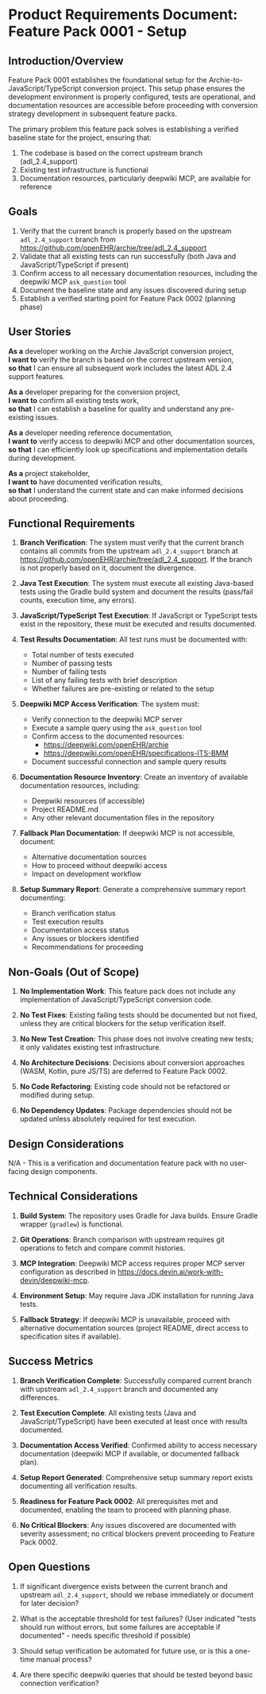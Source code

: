 # Product Requirements Document: Feature Pack 0001 - Setup

## Introduction/Overview

Feature Pack 0001 establishes the foundational setup for the Archie-to-JavaScript/TypeScript conversion project. This setup phase ensures the development environment is properly configured, tests are operational, and documentation resources are accessible before proceeding with conversion strategy development in subsequent feature packs.

The primary problem this feature pack solves is establishing a verified baseline state for the project, ensuring that:
1. The codebase is based on the correct upstream branch (adl_2.4_support)
2. Existing test infrastructure is functional
3. Documentation resources, particularly deepwiki MCP, are available for reference

## Goals

1. Verify that the current branch is properly based on the upstream `adl_2.4_support` branch from https://github.com/openEHR/archie/tree/adl_2.4_support
2. Validate that all existing tests can run successfully (both Java and JavaScript/TypeScript if present)
3. Confirm access to all necessary documentation resources, including the deepwiki MCP `ask_question` tool
4. Document the baseline state and any issues discovered during setup
5. Establish a verified starting point for Feature Pack 0002 (planning phase)

## User Stories

**As a** developer working on the Archie JavaScript conversion project,  
**I want to** verify the branch is based on the correct upstream version,  
**so that** I can ensure all subsequent work includes the latest ADL 2.4 support features.

**As a** developer preparing for the conversion project,  
**I want to** confirm all existing tests work,  
**so that** I can establish a baseline for quality and understand any pre-existing issues.

**As a** developer needing reference documentation,  
**I want to** verify access to deepwiki MCP and other documentation sources,  
**so that** I can efficiently look up specifications and implementation details during development.

**As a** project stakeholder,  
**I want to** have documented verification results,  
**so that** I understand the current state and can make informed decisions about proceeding.

## Functional Requirements

1. **Branch Verification**: The system must verify that the current branch contains all commits from the upstream `adl_2.4_support` branch at https://github.com/openEHR/archie/tree/adl_2.4_support. If the branch is not properly based on it, document the divergence.

2. **Java Test Execution**: The system must execute all existing Java-based tests using the Gradle build system and document the results (pass/fail counts, execution time, any errors).

3. **JavaScript/TypeScript Test Execution**: If JavaScript or TypeScript tests exist in the repository, these must be executed and results documented.

4. **Test Results Documentation**: All test runs must be documented with:
   - Total number of tests executed
   - Number of passing tests
   - Number of failing tests
   - List of any failing tests with brief description
   - Whether failures are pre-existing or related to the setup

5. **Deepwiki MCP Access Verification**: The system must:
   - Verify connection to the deepwiki MCP server
   - Execute a sample query using the `ask_question` tool
   - Confirm access to the documented resources:
     - https://deepwiki.com/openEHR/archie
     - https://deepwiki.com/openEHR/specifications-ITS-BMM
   - Document successful connection and sample query results

6. **Documentation Resource Inventory**: Create an inventory of available documentation resources, including:
   - Deepwiki resources (if accessible)
   - Project README.md
   - Any other relevant documentation files in the repository

7. **Fallback Plan Documentation**: If deepwiki MCP is not accessible, document:
   - Alternative documentation sources
   - How to proceed without deepwiki access
   - Impact on development workflow

8. **Setup Summary Report**: Generate a comprehensive summary report documenting:
   - Branch verification status
   - Test execution results
   - Documentation access status
   - Any issues or blockers identified
   - Recommendations for proceeding

## Non-Goals (Out of Scope)

1. **No Implementation Work**: This feature pack does not include any implementation of JavaScript/TypeScript conversion code.

2. **No Test Fixes**: Existing failing tests should be documented but not fixed, unless they are critical blockers for the setup verification itself.

3. **No New Test Creation**: This phase does not involve creating new tests; it only validates existing test infrastructure.

4. **No Architecture Decisions**: Decisions about conversion approaches (WASM, Kotlin, pure JS/TS) are deferred to Feature Pack 0002.

5. **No Code Refactoring**: Existing code should not be refactored or modified during setup.

6. **No Dependency Updates**: Package dependencies should not be updated unless absolutely required for test execution.

## Design Considerations

N/A - This is a verification and documentation feature pack with no user-facing design components.

## Technical Considerations

1. **Build System**: The repository uses Gradle for Java builds. Ensure Gradle wrapper (`gradlew`) is functional.

2. **Git Operations**: Branch comparison with upstream requires git operations to fetch and compare commit histories.

3. **MCP Integration**: Deepwiki MCP access requires proper MCP server configuration as described in https://docs.devin.ai/work-with-devin/deepwiki-mcp.

4. **Environment Setup**: May require Java JDK installation for running Java tests.

5. **Fallback Strategy**: If deepwiki MCP is unavailable, proceed with alternative documentation sources (project README, direct access to specification sites if available).

## Success Metrics

1. **Branch Verification Complete**: Successfully compared current branch with upstream `adl_2.4_support` branch and documented any differences.

2. **Test Execution Complete**: All existing tests (Java and JavaScript/TypeScript) have been executed at least once with results documented.

3. **Documentation Access Verified**: Confirmed ability to access necessary documentation (deepwiki MCP if available, or documented fallback plan).

4. **Setup Report Generated**: Comprehensive setup summary report exists documenting all verification results.

5. **Readiness for Feature Pack 0002**: All prerequisites met and documented, enabling the team to proceed with planning phase.

6. **No Critical Blockers**: Any issues discovered are documented with severity assessment; no critical blockers prevent proceeding to Feature Pack 0002.

## Open Questions

1. If significant divergence exists between the current branch and upstream `adl_2.4_support`, should we rebase immediately or document for later decision?

2. What is the acceptable threshold for test failures? (User indicated "tests should run without errors, but some failures are acceptable if documented" - needs specific threshold if possible)

3. Should setup verification be automated for future use, or is this a one-time manual process?

4. Are there specific deepwiki queries that should be tested beyond basic connection verification?
